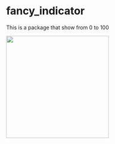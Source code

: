 # fancy_indicator

This is a package that show from 0 to 100 

<img src=![](screen_record.gif)  height="275">
